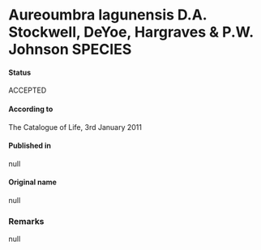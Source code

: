 Aureoumbra lagunensis D.A. Stockwell, DeYoe, Hargraves & P.W. Johnson SPECIES
=======

#### Status
ACCEPTED

#### According to
The Catalogue of Life, 3rd January 2011

#### Published in
null

#### Original name
null

### Remarks
null